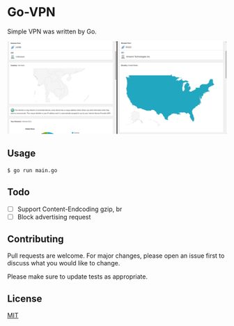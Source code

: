 # Go-VPN

Simple VPN was written by Go.

![Screenshot](https://raw.githubusercontent.com/Nguyen-Hoang-Nam/readme-image/main/go-vpn/screenshot.png)

## Usage

```bash
$ go run main.go
```

## Todo

- [ ] Support Content-Endcoding gzip, br
- [ ] Block advertising request

## Contributing

Pull requests are welcome. For major changes, please open an issue first to discuss what you would like to change.

Please make sure to update tests as appropriate.

## License

[MIT](https://choosealicense.com/licenses/mit/)

